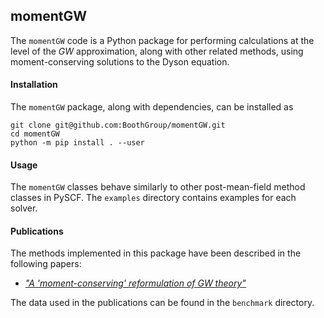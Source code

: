## momentGW

The `momentGW` code is a Python package for performing calculations at the level of the *GW* approximation, along with other related methods, using moment-conserving solutions to the Dyson equation.

#### Installation

The `momentGW` package, along with dependencies, can be installed as
```
git clone git@github.com:BoothGroup/momentGW.git
cd momentGW
python -m pip install . --user
```

#### Usage

The `momentGW` classes behave similarly to other post-mean-field method classes in PySCF. The `examples` directory contains examples for each solver.

#### Publications

The methods implemented in this package have been described in the following papers:
- [*"A 'moment-conserving' reformulation of GW theory"*](https://doi.org/10.1063/5.0143291)

The data used in the publications can be found in the `benchmark` directory.
